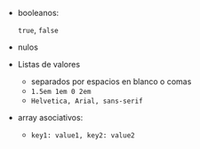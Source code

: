 - booleanos: 

    ```true```, ```false```

- nulos

- Listas de valores
    - separados por espacios en blanco o comas
    - ```1.5em 1em 0 2em```
    - ```Helvetica, Arial, sans-serif```

- array asociativos:
    - ```key1: value1, key2: value2```
